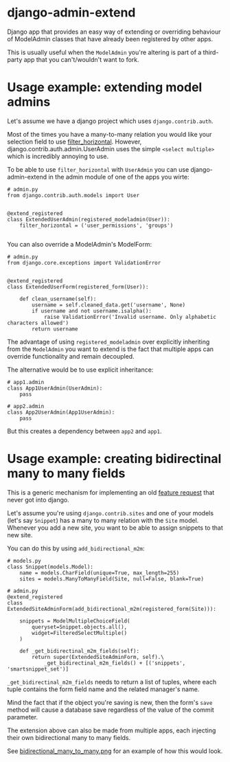 django-admin-extend
===================
Django app that provides an easy way of extending or overriding behaviour of
ModelAdmin classes that have already been registered by other apps.

This is usually useful when the ```ModelAdmin``` you're altering is part of
a third-party app that you can't/wouldn't want to fork.

Usage example: extending model admins
====================================
Let's assume we have a django project which uses ```django.contrib.auth```.

Most of the times you have a many-to-many relation you would like your 
selection field to use [filter_horizontal](https://docs.djangoproject.com/en/dev/ref/contrib/admin/#django.contrib.admin.ModelAdmin.filter_horizontal).
However, django.contrib.auth.admin.UserAdmin uses the simple ```<select multiple>``` which
is incredibly annoying to use.

To be able to use ```filter_horizontal``` with ```UserAdmin``` you can use django-admin-extend
in the admin module of one of the apps you wirte:


```
# admin.py
from django.contrib.auth.models import User


@extend_registered
class ExtendedUserAdmin(registered_modeladmin(User)):
    filter_horizontal = ('user_permissions', 'groups')


```

You can also override a ModelAdmin's ModelForm:

```
# admin.py
from django.core.exceptions import ValidationError


@extend_registered
class ExtendedUserForm(registered_form(User)):

    def clean_username(self):
        username = self.cleaned_data.get('username', None)
        if username and not username.isalpha():
            raise ValidationError('Invalid username. Only alphabetic characters allowed')
        return username

```

The advantage of using ```registered_modeladmin``` over explicitly inheriting from
the ```ModelAdmin``` you want to extend is the fact that multiple apps can override
functionality and remain decoupled.

The alternative would be to use explicit inheritance:

```
# app1.admin
class App1UserAdmin(UserAdmin):
    pass
```

```
# app2.admin
class App2UserAdmin(App1UserAdmin):
    pass
```

But this creates a dependency between ```app2``` and ```app1```.


Usage example: creating bidirectinal many to many fields
========================================================

This is a generic mechanism for implementing an old
[feature request](https://code.djangoproject.com/ticket/897) that never
got into django.

Let's assume you're using ```django.contrib.sites``` and one of your models (let's say
```Snippet```) has a many to many relation with the ```Site``` model. Whenever you add
a new site, you want to be able to assign snippets to that new site.

You can do this by using ```add_bidirectional_m2m```:

```
# models.py
class Snippet(models.Model):
    name = models.CharField(unique=True, max_length=255)
    sites = models.ManyToManyField(Site, null=False, blank=True)
```

```
# admin.py
@extend_registered
class ExtendedSiteAdminForm(add_bidirectional_m2m(registered_form(Site))):

    snippets = ModelMultipleChoiceField(
        queryset=Snippet.objects.all(),
        widget=FilteredSelectMultiple()
    )

    def _get_bidirectinal_m2m_fields(self):
        return super(ExtendedSiteAdminForm, self).\
            _get_bidirectinal_m2m_fields() + [('snippets', 'smartsnippet_set')]

```

```_get_bidirectinal_m2m_fields``` needs to return a list of tuples, where each
tuple contains the form field name and the related manager's name.

Mind the fact that if the object you're saving is new, then the form's ```save```
method will cause a database save regardless of the value of the commit parameter. 


The extension above can also be made from multiple apps, each injecting their own
bidirectional many to many fields.
  
See [bidirectional_many_to_many.png](https://github.com/kux/django-admin-extend/blob/master/bidirectional_many_to_many.png)
for an example of how this would look.

